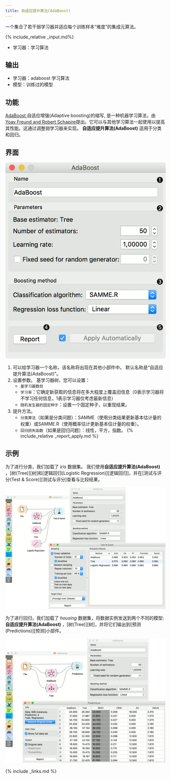 ```yaml
---
title: 自适应提升算法(AdaBoost)
---
```

一个集合了若干弱学习器并适应每个训练样本“难度”的集成元算法。


{% include_relative _input.md%}
- 学习器：学习算法

## 输出
- 学习器：adaboost 学习算法
- 模型：训练过的模型

## 功能
[AdaBoost](https://en.wikipedia.org/wiki/AdaBoost),自适应增强(Adaptive boosting)的缩写, 是一种机器学习算法，由[Yoav Freund and Robert Schapire](https://cseweb.ucsd.edu/~yfreund/papers/IntroToBoosting.pdf)提出。它可以与其他学习算法一起使用以提高其性能。这通过调整弱学习器来实现。
**自适应提升算法(AdaBoost)** 适用于分类和回归。

## 界面
![](/assets/images/model/AdaBoost-stamped.png.webp)

1. 可以给学习器一个名称，该名称将出现在其他小部件中。 默认名称是“自适应提升算法(AdaBoost)”。
2. 设置参数。 基学习器树，您可以设置：
     - `基学习器数目`
     - `学习率`：它确定新获取的信息将在多大程度上覆盖旧信息（0表示学习器将不学习任何信息，1表示学习器仅考虑最新信息）
     - `随机发生器的固定种子`：设置一个固定种子，以重现结果。
3. 提升方法。
    - `分类算法`（如果是分类问题）：SAMME（使用分类结果更新基本估计量的权重）或SAMME.R（使用概率估计更新基本估计量的权重）。
    - `回归损失函数`（如果是回归问题）：线性，平方，指数。
{% include_relative _report_apply.md %}

## 示例
为了进行分类，我们加载了 *iris* 数据集。 我们使用**自适应提升算法(AdaBoost)** ，[树(Tree)][树]和[逻辑回归(Logistic Regression)][逻辑回归]，并在[测试与评分(Test & Score)][测试与评分]查看与比较结果。


![](/assets/images/model/AdaBoost-classification.png.webp)

为了进行回归，我们加载了 *housing* 数据集，将数据实例发送到两个不同的模型: **自适应提升算法(AdaBoost)** ，[树(Tree)][树]，并将它们输出到[预测(Predictions)][预测]小部件。


![](/assets/images/model/AdaBoost-regression.png.webp)

{% include _links.md %}